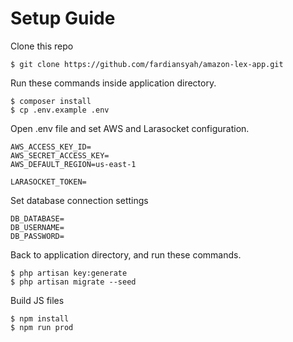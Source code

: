 # Setup Guide

Clone this repo
```console
$ git clone https://github.com/fardiansyah/amazon-lex-app.git
```

Run these commands inside application directory.

```console
$ composer install
$ cp .env.example .env
```

Open .env file and set AWS and Larasocket configuration.
```text
AWS_ACCESS_KEY_ID=
AWS_SECRET_ACCESS_KEY=
AWS_DEFAULT_REGION=us-east-1

LARASOCKET_TOKEN=
```
Set database connection settings
```text
DB_DATABASE=
DB_USERNAME=
DB_PASSWORD=
```
Back to application directory, and run these commands.

```console
$ php artisan key:generate
$ php artisan migrate --seed
```

Build JS files

```console
$ npm install
$ npm run prod
```